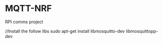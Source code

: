 
# MQTT-NRF
RPI comms project

//Install the follow libs
sudo apt-get install libmosquitto-dev libmosquittopp-dev
